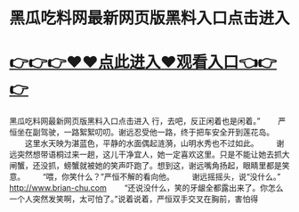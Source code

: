 # 黑瓜吃料网最新网页版黑料入口点击进入

# <a href="https://github.com/zuoyes/rugu/issues/1">👉👉👉♥♥点此进入♥观看入口👈👉👉</a>

黑瓜吃料网最新网页版黑料入口点击进入
行，去吧，反正闲着也是闲着。”
　　严恒坐在副驾驶，一路絮絮叨叨。谢远忍受他一路，终于把车安全开到莲花岛。
　　这里水天映为湛蓝色，平静的水面偶起涟漪，山明水秀也不过如此。
　　谢远突然想带语桐过来一趟，这儿干净宜人，她一定喜欢这里。只是不能让她去抓大闸蟹，还没抓，螃蟹就被她的笑声吓跑了。想到这，谢远嘴角扬起，眼睛里都是笑意。
　　“喂，你笑什么？”严恒不解的看向他。
　　谢远摇摇头，说“没什么。”
  http://www.brian-chu.com
　　“还说没什么，笑的牙龈全都露出来了。你怎么一个人突然发笑啊，太可怕了。”说着说着，严恒双手交叉在胸前，害怕得
